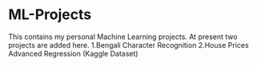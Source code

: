 # ML-Projects
This contains my personal Machine Learning projects. At present two projects are added here.
1.Bengali Character Recognition
2.House Prices Advanced Regression (Kaggle Dataset)
